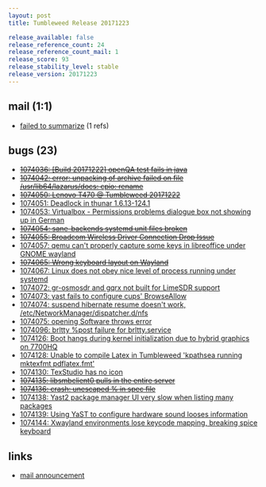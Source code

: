 ```yaml
---
layout: post
title: Tumbleweed Release 20171223

release_available: false
release_reference_count: 24
release_reference_count_mail: 1
release_score: 93
release_stability_level: stable
release_version: 20171223
---
```


## mail (1:1)

- [failed to summarize](https://lists.opensuse.org/opensuse-factory/2017-12/msg00441.html) (1 refs)

## bugs (23)

<!--more-->

- ~~[1074036: [Build 20171222] openQA test fails in java](https://bugzilla.opensuse.org/show_bug.cgi?id=1074036)~~
- ~~[1074042: error: unpacking of archive failed on file /usr/lib64/lazarus/docs: cpio: rename](https://bugzilla.opensuse.org/show_bug.cgi?id=1074042)~~
- ~~[1074050: Lenovo T470 @ Tumbleweed 20171222](https://bugzilla.opensuse.org/show_bug.cgi?id=1074050)~~
- [1074051: Deadlock in thunar 1.6.13-124.1](https://bugzilla.opensuse.org/show_bug.cgi?id=1074051)
- [1074053: Virtualbox - Permissions problems dialogue box not showing up in German](https://bugzilla.opensuse.org/show_bug.cgi?id=1074053)
- ~~[1074054: sane-backends systemd unit files broken](https://bugzilla.opensuse.org/show_bug.cgi?id=1074054)~~
- ~~[1074055: Broadcom Wireless Driver Connection Drop Issue](https://bugzilla.opensuse.org/show_bug.cgi?id=1074055)~~
- [1074057: qemu can't properly capture some keys in libreoffice under GNOME wayland](https://bugzilla.opensuse.org/show_bug.cgi?id=1074057)
- ~~[1074065: Wrong keyboard layout on Wayland](https://bugzilla.opensuse.org/show_bug.cgi?id=1074065)~~
- [1074067: Linux does not obey nice level of process running under systemd](https://bugzilla.opensuse.org/show_bug.cgi?id=1074067)
- [1074072: gr-osmosdr and gqrx not built for LimeSDR support](https://bugzilla.opensuse.org/show_bug.cgi?id=1074072)
- [1074073: yast fails to configure cups' BrowseAllow](https://bugzilla.opensuse.org/show_bug.cgi?id=1074073)
- [1074074: suspend hibernate resume doesn't work, /etc/NetworkManager/dispatcher.d/nfs](https://bugzilla.opensuse.org/show_bug.cgi?id=1074074)
- [1074075: opening Software throws error](https://bugzilla.opensuse.org/show_bug.cgi?id=1074075)
- [1074096: brltty %post failure for brltty.service](https://bugzilla.opensuse.org/show_bug.cgi?id=1074096)
- [1074126: Boot hangs during kernel initialization due to hybrid graphics on 7700HQ](https://bugzilla.opensuse.org/show_bug.cgi?id=1074126)
- [1074128: Unable to compile Latex in Tumbleweed 'kpathsea running mktexfmt pdflatex.fmt'](https://bugzilla.opensuse.org/show_bug.cgi?id=1074128)
- [1074130: TexStudio has no icon](https://bugzilla.opensuse.org/show_bug.cgi?id=1074130)
- ~~[1074135: libsmbclient0 pulls in the entire server](https://bugzilla.opensuse.org/show_bug.cgi?id=1074135)~~
- ~~[1074136: crash: unescaped % in spec file](https://bugzilla.opensuse.org/show_bug.cgi?id=1074136)~~
- [1074138: Yast2 package manager UI very slow when listing many packages](https://bugzilla.opensuse.org/show_bug.cgi?id=1074138)
- [1074139: Using YaST to configure hardware sound looses information](https://bugzilla.opensuse.org/show_bug.cgi?id=1074139)
- [1074144: Xwayland environments lose keycode mapping, breaking spice keyboard](https://bugzilla.opensuse.org/show_bug.cgi?id=1074144)



## links

- [mail announcement](https://lists.opensuse.org/opensuse-factory/2017-12/msg00437.html)
